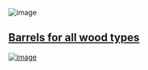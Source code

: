 ![image](https://www.bisecthosting.com/images/CF/Variant_Barrels/BH_VB_Title.png)
<a href="http:/www.curseforge.com/minecraft/mc-mods/variant-barrels-fabric">


## Barrels for all wood types


![image](https://user-images.githubusercontent.com/7688001/152662619-f63b1c49-8b6f-4b4c-9f3a-9f9e405b1f7e.png)
